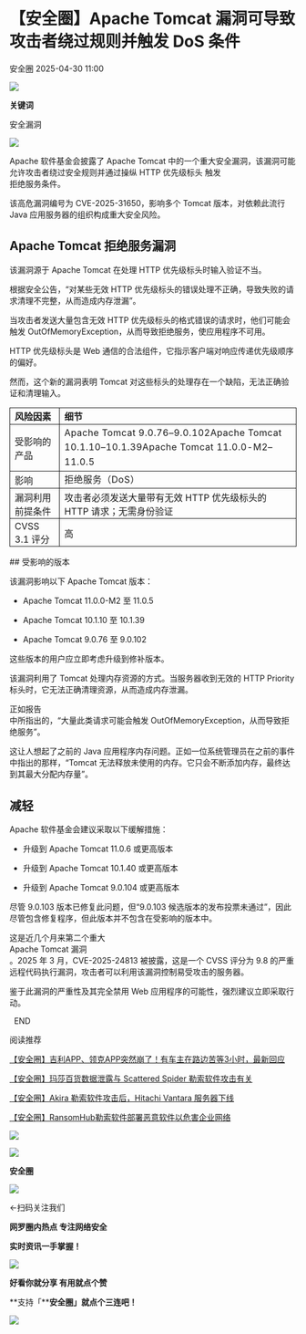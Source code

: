 #  【安全圈】Apache Tomcat 漏洞可导致攻击者绕过规则并触发 DoS 条件   
 安全圈   2025-04-30 11:00  
  
![](https://mmbiz.qpic.cn/sz_mmbiz_png/aBHpjnrGylgOvEXHviaXu1fO2nLov9bZ055v7s8F6w1DD1I0bx2h3zaOx0Mibd5CngBwwj2nTeEbupw7xpBsx27Q/640?wx_fmt=other&from=appmsg&tp=webp&wxfrom=5&wx_lazy=1&wx_co=1 "")  
  
  
**关键词**  
  
  
  
安全漏洞  
  
  
![](https://mmbiz.qpic.cn/sz_mmbiz_png/aBHpjnrGyliaRYALoShbHCgQsHEMsnric9MdzgqQKD8xFibqxic3Aa2icO0DUZEHZcuT60pJNgJibE4Ocwb5uopf2qnA/640?wx_fmt=png&from=appmsg "")  
  
Apache 软件基金会披露了 Apache Tomcat 中的一个重大安全漏洞，该漏洞可能允许攻击者绕过安全规则并通过操纵 HTTP 优先级标头 触发  
拒绝服务条件。  
  
该高危漏洞编号为 CVE-2025-31650，影响多个 Tomcat 版本，对依赖此流行 Java 应用服务器的组织构成重大安全风险。  
## Apache Tomcat 拒绝服务漏洞  
  
该漏洞源于 Apache Tomcat 在处理 HTTP 优先级标头时输入验证不当。   
  
根据安全公告，“对某些无效 HTTP 优先级标头的错误处理不正确，导致失败的请求清理不完整，从而造成内存泄漏”。   
  
当攻击者发送大量包含无效 HTTP 优先级标头的格式错误的请求时，他们可能会触发 OutOfMemoryException，从而导致拒绝服务，使应用程序不可用。  
  
HTTP 优先级标头是 Web 通信的合法组件，它指示客户端对响应传递优先级顺序的偏好。   
  
然而，这个新的漏洞表明 Tomcat 对这些标头的处理存在一个缺陷，无法正确验证和清理输入。  
  
<table><tbody><tr style="box-sizing: border-box;"><td style="box-sizing: border-box;padding: 2px 8px;border: 1px solid;word-break: break-word;"><strong style="box-sizing: border-box;font-weight: bold;"><font style="box-sizing: border-box;vertical-align: inherit;"><font style="box-sizing: border-box;vertical-align: inherit;"><span leaf="">风险因素</span></font></font></strong></td><td style="box-sizing: border-box;padding: 2px 8px;border: 1px solid;word-break: break-word;"><strong style="box-sizing: border-box;font-weight: bold;"><font style="box-sizing: border-box;vertical-align: inherit;"><font style="box-sizing: border-box;vertical-align: inherit;"><span leaf="">细节</span></font></font></strong></td></tr><tr style="box-sizing: border-box;"><td style="box-sizing: border-box;padding: 2px 8px;border: 1px solid;word-break: break-word;"><font style="box-sizing: border-box;vertical-align: inherit;"><font style="box-sizing: border-box;vertical-align: inherit;"><span leaf="">受影响的产品</span></font></font></td><td style="box-sizing: border-box;padding: 2px 8px;border: 1px solid;word-break: break-word;"><section><span leaf="" style="color: rgba(0, 0, 0, 0.9);font-family: mp-quote, -apple-system-font, BlinkMacSystemFont, &#34;Helvetica Neue&#34;, &#34;PingFang SC&#34;, &#34;Hiragino Sans GB&#34;, &#34;Microsoft YaHei UI&#34;, &#34;Microsoft YaHei&#34;, Arial, sans-serif;line-height: 1.6;letter-spacing: 0.034em;" data-pm-slice="1 1 [&#34;node&#34;,{&#34;tagName&#34;:&#34;figure&#34;,&#34;attributes&#34;:{},&#34;namespaceURI&#34;:&#34;http://www.w3.org/1999/xhtml&#34;},&#34;table&#34;,{&#34;interlaced&#34;:null,&#34;align&#34;:null,&#34;class&#34;:null,&#34;style&#34;:null},&#34;table_body&#34;,null,&#34;table_row&#34;,{&#34;class&#34;:null,&#34;style&#34;:null},&#34;table_cell&#34;,{&#34;colspan&#34;:1,&#34;rowspan&#34;:1,&#34;colwidth&#34;:null,&#34;width&#34;:null,&#34;valign&#34;:null,&#34;align&#34;:null,&#34;style&#34;:null},&#34;para&#34;,{&#34;tagName&#34;:&#34;section&#34;,&#34;attributes&#34;:{},&#34;namespaceURI&#34;:&#34;http://www.w3.org/1999/xhtml&#34;}]">Apache Tomcat 9.0.76–9.0.102Apache Tomcat 10.1.10–10.1.39Apache Tomcat 11.0.0-M2–11.0.5</span></section></td></tr><tr style="box-sizing: border-box;"><td style="box-sizing: border-box;padding: 2px 8px;border: 1px solid;word-break: break-word;"><font style="box-sizing: border-box;vertical-align: inherit;"><font style="box-sizing: border-box;vertical-align: inherit;"><span leaf="">影响</span></font></font></td><td style="box-sizing: border-box;padding: 2px 8px;border: 1px solid;word-break: break-word;"><section><span leaf="" style="color: rgba(0, 0, 0, 0.9);font-family: mp-quote, -apple-system-font, BlinkMacSystemFont, &#34;Helvetica Neue&#34;, &#34;PingFang SC&#34;, &#34;Hiragino Sans GB&#34;, &#34;Microsoft YaHei UI&#34;, &#34;Microsoft YaHei&#34;, Arial, sans-serif;line-height: 1.6;letter-spacing: 0.034em;" data-pm-slice="1 1 [&#34;node&#34;,{&#34;tagName&#34;:&#34;figure&#34;,&#34;attributes&#34;:{},&#34;namespaceURI&#34;:&#34;http://www.w3.org/1999/xhtml&#34;},&#34;table&#34;,{&#34;interlaced&#34;:null,&#34;align&#34;:null,&#34;class&#34;:null,&#34;style&#34;:null},&#34;table_body&#34;,null,&#34;table_row&#34;,{&#34;class&#34;:null,&#34;style&#34;:null},&#34;table_cell&#34;,{&#34;colspan&#34;:1,&#34;rowspan&#34;:1,&#34;colwidth&#34;:null,&#34;width&#34;:null,&#34;valign&#34;:null,&#34;align&#34;:null,&#34;style&#34;:null},&#34;para&#34;,{&#34;tagName&#34;:&#34;section&#34;,&#34;attributes&#34;:{},&#34;namespaceURI&#34;:&#34;http://www.w3.org/1999/xhtml&#34;}]">拒绝服务（DoS）</span></section></td></tr><tr style="box-sizing: border-box;"><td style="box-sizing: border-box;padding: 2px 8px;border: 1px solid;word-break: break-word;"><font style="box-sizing: border-box;vertical-align: inherit;"><font style="box-sizing: border-box;vertical-align: inherit;"><span leaf="">漏洞利用前提条件</span></font></font></td><td style="box-sizing: border-box;padding: 2px 8px;border: 1px solid;word-break: break-word;"><font style="box-sizing: border-box;vertical-align: inherit;"><font style="box-sizing: border-box;vertical-align: inherit;"><span leaf="">攻击者必须发送大量带有无效 HTTP 优先级标头的 HTTP 请求；无需身份验证</span></font></font></td></tr><tr style="box-sizing: border-box;"><td style="box-sizing: border-box;padding: 2px 8px;border: 1px solid;word-break: break-word;"><font style="box-sizing: border-box;vertical-align: inherit;"><font style="box-sizing: border-box;vertical-align: inherit;"><span leaf="">CVSS 3.1 评分</span></font></font></td><td style="box-sizing: border-box;padding: 2px 8px;border: 1px solid;word-break: break-word;"><font style="box-sizing: border-box;vertical-align: inherit;"><font style="box-sizing: border-box;vertical-align: inherit;"><span leaf="">高</span></font></font></td></tr></tbody></table>  
## 受影响的版本  
  
该漏洞影响以下 Apache Tomcat 版本：  
- Apache Tomcat 11.0.0-M2 至 11.0.5  
  
- Apache Tomcat 10.1.10 至 10.1.39  
  
- Apache Tomcat 9.0.76 至 9.0.102  
  
  
这些版本的用户应立即考虑升级到修补版本。  
  
该漏洞利用了 Tomcat 处理内存资源的方式。当服务器收到无效的 HTTP Priority 标头时，它无法正确清理资源，从而造成内存泄漏。   
  
正如报告  
中所指出的，“大量此类请求可能会触发 OutOfMemoryException，从而导致拒绝服务”。  
  
这让人想起了之前的 Java 应用程序内存问题。正如一位系统管理员在之前的事件中指出的那样，“Tomcat 无法释放未使用的内存。它只会不断添加内存，最终达到其最大分配内存量”。  
## 减轻   
  
Apache 软件基金会建议采取以下缓解措施：  
- 升级到 Apache Tomcat 11.0.6 或更高版本  
  
- 升级到 Apache Tomcat 10.1.40 或更高版本  
  
- 升级到 Apache Tomcat 9.0.104 或更高版本  
  
  
尽管 9.0.103 版本已修复此问题，但“9.0.103 候选版本的发布投票未通过”，因此尽管包含修复程序，但此版本并不包含在受影响的版本中。  
  
这是近几个月来第二个重大  
Apache Tomcat 漏洞  
。2025 年 3 月，CVE-2025-24813 被披露，这是一个 CVSS 评分为 9.8 的严重远程代码执行漏洞，攻击者可以利用该漏洞控制易受攻击的服务器。  
  
鉴于此漏洞的严重性及其完全禁用 Web 应用程序的可能性，强烈建议立即采取行动。  
  
  
  END    
  
  
阅读推荐  
  
  
[【安全圈】吉利APP、领克APP突然崩了！有车主在路边苦等3小时，最新回应](https://mp.weixin.qq.com/s?__biz=MzIzMzE4NDU1OQ==&mid=2652069352&idx=1&sn=db684cad13f694beef16dd9d35410ac6&scene=21#wechat_redirect)  
  
  
  
[【安全圈】玛莎百货数据泄露与 Scattered Spider 勒索软件攻击有关](https://mp.weixin.qq.com/s?__biz=MzIzMzE4NDU1OQ==&mid=2652069352&idx=2&sn=0cfbe9d83610f722e86d78f4f9ae4b37&scene=21#wechat_redirect)  
  
  
  
[【安全圈】Akira 勒索软件攻击后，Hitachi Vantara 服务器下线](https://mp.weixin.qq.com/s?__biz=MzIzMzE4NDU1OQ==&mid=2652069352&idx=3&sn=374251b21e2cc1eace0852a7ada06ad9&scene=21#wechat_redirect)  
  
  
  
[【安全圈】RansomHub勒索软件部署恶意软件以危害企业网络](https://mp.weixin.qq.com/s?__biz=MzIzMzE4NDU1OQ==&mid=2652069352&idx=4&sn=6eab06942a72aa12743056453fa44f1d&scene=21#wechat_redirect)  
  
  
  
  
![](https://mmbiz.qpic.cn/mmbiz_gif/aBHpjnrGylgeVsVlL5y1RPJfUdozNyCEft6M27yliapIdNjlcdMaZ4UR4XxnQprGlCg8NH2Hz5Oib5aPIOiaqUicDQ/640?wx_fmt=gif "")  
  
  
  
![](https://mmbiz.qpic.cn/mmbiz_png/aBHpjnrGylgeVsVlL5y1RPJfUdozNyCEDQIyPYpjfp0XDaaKjeaU6YdFae1iagIvFmFb4djeiahnUy2jBnxkMbaw/640?wx_fmt=png "")  
  
**安全圈**  
  
![](https://mmbiz.qpic.cn/mmbiz_gif/aBHpjnrGylgeVsVlL5y1RPJfUdozNyCEft6M27yliapIdNjlcdMaZ4UR4XxnQprGlCg8NH2Hz5Oib5aPIOiaqUicDQ/640?wx_fmt=gif "")  
  
  
←扫码关注我们  
  
**网罗圈内热点 专注网络安全**  
  
**实时资讯一手掌握！**  
  
  
![](https://mmbiz.qpic.cn/mmbiz_gif/aBHpjnrGylgeVsVlL5y1RPJfUdozNyCE3vpzhuku5s1qibibQjHnY68iciaIGB4zYw1Zbl05GQ3H4hadeLdBpQ9wEA/640?wx_fmt=gif "")  
  
**好看你就分享 有用就点个赞**  
  
**支持「****安全圈」就点个三连吧！**  
  
![](https://mmbiz.qpic.cn/mmbiz_gif/aBHpjnrGylgeVsVlL5y1RPJfUdozNyCE3vpzhuku5s1qibibQjHnY68iciaIGB4zYw1Zbl05GQ3H4hadeLdBpQ9wEA/640?wx_fmt=gif "")  
  
  
